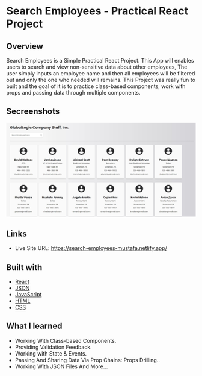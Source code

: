 # Search Employees - Practical React Project

## Overview
Search Employees is a Simple Practical React Project. This App will enables users to search and view non-sensitive data about other employees, The user simply inputs an employee name and then all employees will be filtered out and only the one who needed will remains. This Project was really fun to built and the goal of it is to practice class-based components, work with props and passing data through multiple components. 

## Secreenshots
![app](https://github.com/MustafaJohnny/Search-Employees/blob/master/screenshot.jpg?raw=true)

## Links

- Live Site URL: https://search-employees-mustafa.netlify.app/


## Built with

- [React](https://reactjs.org/)
- [JSON](https://developer.mozilla.org/en-US/docs/Learn/JavaScript/Objects/JSON)
- [JavaScript](https://developer.mozilla.org/en-US/docs/Web/JavaScript)
- [HTML](https://developer.mozilla.org/en-US/docs/Web/HTML)
- [CSS](https://developer.mozilla.org/en-US/docs/Web/CSS)



## What I learned

- Working With Class-based Components.
- Providing Validation Feedback.
- Working with State & Events.
- Passing And Sharing Data Via Prop Chains: Props Drilling..
- Working With JSON Files And More...

